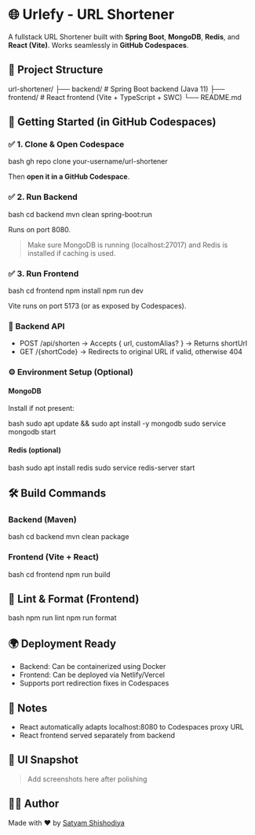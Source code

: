 # 🌐 Urlefy - URL Shortener

A fullstack URL Shortener built with **Spring Boot**, **MongoDB**, **Redis**, and **React (Vite)**. Works seamlessly in **GitHub Codespaces**.



## 🔧 Project Structure



url-shortener/
├── backend/          # Spring Boot backend (Java 11)
├── frontend/         # React frontend (Vite + TypeScript + SWC)
└── README.md





## 🚀 Getting Started (in GitHub Codespaces)

### ✅ 1. Clone & Open Codespace

bash
gh repo clone your-username/url-shortener


Then **open it in a GitHub Codespace**.



### ✅ 2. Run Backend

bash
cd backend
mvn clean spring-boot:run


Runs on port 8080.

> Make sure MongoDB is running (localhost:27017) and Redis is installed if caching is used.



### ✅ 3. Run Frontend

bash
cd frontend
npm install
npm run dev


Vite runs on port 5173 (or as exposed by Codespaces).



### 🧠 Backend API

* POST /api/shorten → Accepts { url, customAlias? } → Returns shortUrl
* GET /{shortCode} → Redirects to original URL if valid, otherwise 404



### ⚙️ Environment Setup (Optional)

#### MongoDB

Install if not present:

bash
sudo apt update && sudo apt install -y mongodb
sudo service mongodb start


#### Redis (optional)

bash
sudo apt install redis
sudo service redis-server start




## 🛠 Build Commands

### Backend (Maven)

bash
cd backend
mvn clean package


### Frontend (Vite + React)

bash
cd frontend
npm run build




## 🧼 Lint & Format (Frontend)

bash
npm run lint
npm run format




## 🌍 Deployment Ready

* Backend: Can be containerized using Docker
* Frontend: Can be deployed via Netlify/Vercel
* Supports port redirection fixes in Codespaces



## 📁 Notes

* React automatically adapts localhost:8080 to Codespaces proxy URL
* React frontend served separately from backend



## 📸 UI Snapshot

> Add screenshots here after polishing



## 👨‍💻 Author

Made with ❤️ by [Satyam Shishodiya](https://www.linkedin.com/in/satyam-shishodiya/)

